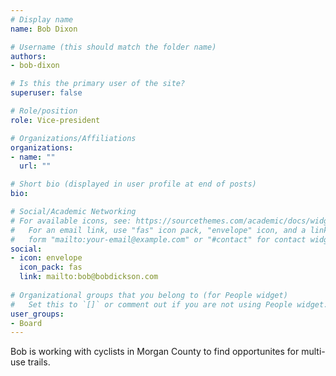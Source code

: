 ```yaml
---
# Display name
name: Bob Dixon

# Username (this should match the folder name)
authors:
- bob-dixon

# Is this the primary user of the site?
superuser: false

# Role/position
role: Vice-president

# Organizations/Affiliations
organizations:
- name: ""
  url: ""

# Short bio (displayed in user profile at end of posts)
bio:

# Social/Academic Networking
# For available icons, see: https://sourcethemes.com/academic/docs/widgets/#icons
#   For an email link, use "fas" icon pack, "envelope" icon, and a link in the
#   form "mailto:your-email@example.com" or "#contact" for contact widget.
social:
- icon: envelope
  icon_pack: fas
  link: mailto:bob@bobdickson.com
  
# Organizational groups that you belong to (for People widget)
#   Set this to `[]` or comment out if you are not using People widget.  
user_groups:
- Board
---
```


Bob is working with cyclists in Morgan County to find opportunites for multi-use trails.

